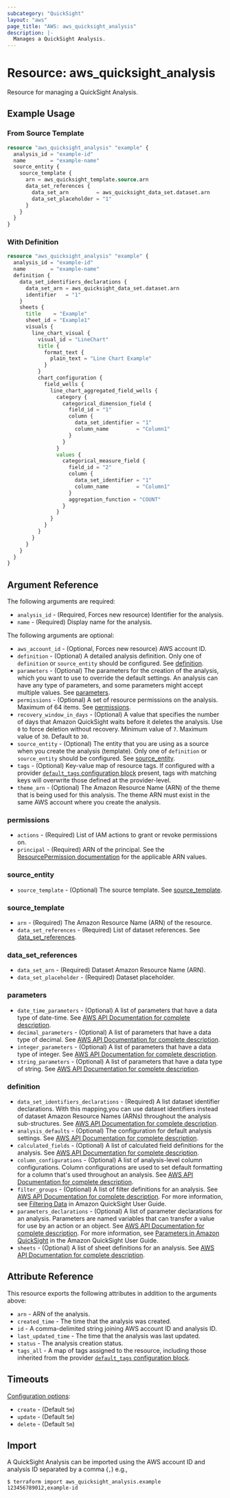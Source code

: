 ```yaml
---
subcategory: "QuickSight"
layout: "aws"
page_title: "AWS: aws_quicksight_analysis"
description: |-
  Manages a QuickSight Analysis.
---
```


# Resource: aws_quicksight_analysis

Resource for managing a QuickSight Analysis.

## Example Usage

### From Source Template

```terraform
resource "aws_quicksight_analysis" "example" {
  analysis_id = "example-id"
  name        = "example-name"
  source_entity {
    source_template {
      arn = aws_quicksight_template.source.arn
      data_set_references {
        data_set_arn         = aws_quicksight_data_set.dataset.arn
        data_set_placeholder = "1"
      }
    }
  }
}
```

### With Definition

```terraform
resource "aws_quicksight_analysis" "example" {
  analysis_id = "example-id"
  name        = "example-name"
  definition {
    data_set_identifiers_declarations {
      data_set_arn = aws_quicksight_data_set.dataset.arn
      identifier   = "1"
    }
    sheets {
      title    = "Example"
      sheet_id = "Example1"
      visuals {
        line_chart_visual {
          visual_id = "LineChart"
          title {
            format_text {
              plain_text = "Line Chart Example"
            }
          }
          chart_configuration {
            field_wells {
              line_chart_aggregated_field_wells {
                category {
                  categorical_dimension_field {
                    field_id = "1"
                    column {
                      data_set_identifier = "1"
                      column_name         = "Column1"
                    }
                  }
                }
                values {
                  categorical_measure_field {
                    field_id = "2"
                    column {
                      data_set_identifier = "1"
                      column_name         = "Column1"
                    }
                    aggregation_function = "COUNT"
                  }
                }
              }
            }
          }
        }
      }
    }
  }
}
```

## Argument Reference

The following arguments are required:

* `analysis_id` - (Required, Forces new resource) Identifier for the analysis.
* `name` - (Required) Display name for the analysis.

The following arguments are optional:

* `aws_account_id` - (Optional, Forces new resource) AWS account ID.
* `definition` - (Optional) A detailed analysis definition. Only one of `definition` or `source_entity` should be configured. See [definition](#definition).
* `parameters` - (Optional) The parameters for the creation of the analysis, which you want to use to override the default settings. An analysis can have any type of parameters, and some parameters might accept multiple values. See [parameters](#parameters).
* `permissions` - (Optional) A set of resource permissions on the analysis. Maximum of 64 items. See [permissions](#permissions).
* `recovery_window_in_days` - (Optional) A value that specifies the number of days that Amazon QuickSight waits before it deletes the analysis. Use `0` to force deletion without recovery. Minimum value of `7`. Maximum value of `30`. Default to `30`.
* `source_entity` - (Optional) The entity that you are using as a source when you create the analysis (template). Only one of `definition` or `source_entity` should be configured. See [source_entity](#source_entity).
* `tags` - (Optional) Key-value map of resource tags. If configured with a provider [`default_tags` configuration block](/docs/providers/aws/index.html#default_tags-configuration-block) present, tags with matching keys will overwrite those defined at the provider-level.
* `theme_arn` - (Optional) The Amazon Resource Name (ARN) of the theme that is being used for this analysis. The theme ARN must exist in the same AWS account where you create the analysis.

### permissions

* `actions` - (Required) List of IAM actions to grant or revoke permissions on.
* `principal` - (Required) ARN of the principal. See the [ResourcePermission documentation](https://docs.aws.amazon.com/quicksight/latest/APIReference/API_ResourcePermission.html) for the applicable ARN values.

### source_entity

* `source_template` - (Optional) The source template. See [source_template](#source_template).

### source_template

* `arn` - (Required) The Amazon Resource Name (ARN) of the resource.
* `data_set_references` - (Required) List of dataset references. See [data_set_references](#data_set_references).

### data_set_references

* `data_set_arn` - (Required) Dataset Amazon Resource Name (ARN).
* `data_set_placeholder` - (Required) Dataset placeholder.

### parameters

* `date_time_parameters` - (Optional) A list of parameters that have a data type of date-time. See [AWS API Documentation for complete description](https://docs.aws.amazon.com/quicksight/latest/APIReference/API_DateTimeParameter.html).
* `decimal_parameters` - (Optional) A list of parameters that have a data type of decimal. See [AWS API Documentation for complete description](https://docs.aws.amazon.com/quicksight/latest/APIReference/API_DecimalParameter.html).
* `integer_parameters` - (Optional) A list of parameters that have a data type of integer. See [AWS API Documentation for complete description](https://docs.aws.amazon.com/quicksight/latest/APIReference/API_IntegerParameter.html).
* `string_parameters` - (Optional) A list of parameters that have a data type of string. See [AWS API Documentation for complete description](https://docs.aws.amazon.com/quicksight/latest/APIReference/API_StringParameter.html).

### definition

* `data_set_identifiers_declarations` - (Required) A list dataset identifier declarations. With this mapping,you can use dataset identifiers instead of dataset Amazon Resource Names (ARNs) throughout the analysis sub-structures. See [AWS API Documentation for complete description](https://docs.aws.amazon.com/quicksight/latest/APIReference/API_DataSetIdentifierDeclaration.html).
* `analysis_defaults` - (Optional) The configuration for default analysis settings. See [AWS API Documentation for complete description](https://docs.aws.amazon.com/quicksight/latest/APIReference/API_AnalysisDefaults.html).
* `calculated_fields` - (Optional) A list of calculated field definitions for the analysis. See [AWS API Documentation for complete description](https://docs.aws.amazon.com/quicksight/latest/APIReference/API_CalculatedField.html).
* `column_configurations` - (Optional) A list of analysis-level column configurations. Column configurations are used to set default formatting for a column that's used throughout an analysis. See [AWS API Documentation for complete description](ttps://docs.aws.amazon.com/quicksight/latest/APIReference/API_ColumnConfiguration.html).
* `filter_groups` - (Optional) A list of filter definitions for an analysis. See [AWS API Documentation for complete description](https://docs.aws.amazon.com/quicksight/latest/APIReference/API_FilterGroup.html). For more information, see [Filtering Data](https://docs.aws.amazon.com/quicksight/latest/user/filtering-visual-data.html) in Amazon QuickSight User Guide.
* `parameters_declarations` - (Optional) A list of parameter declarations for an analysis. Parameters are named variables that can transfer a value for use by an action or an object. See [AWS API Documentation for complete description](https://docs.aws.amazon.com/quicksight/latest/APIReference/API_ParameterDeclaration.html). For more information, see [Parameters in Amazon QuickSight](https://docs.aws.amazon.com/quicksight/latest/user/parameters-in-quicksight.html) in the Amazon QuickSight User Guide.
* `sheets` - (Optional) A list of sheet definitions for an analysis. See [AWS API Documentation for complete description](https://docs.aws.amazon.com/quicksight/latest/APIReference/API_SheetDefinition.html).

## Attribute Reference

This resource exports the following attributes in addition to the arguments above:

* `arn` - ARN of the analysis.
* `created_time` - The time that the analysis was created.
* `id` - A comma-delimited string joining AWS account ID and analysis ID.
* `last_updated_time` - The time that the analysis was last updated.
* `status` - The analysis creation status.
* `tags_all` - A map of tags assigned to the resource, including those inherited from the provider [`default_tags` configuration block](/docs/providers/aws/index.html#default_tags-configuration-block).

## Timeouts

[Configuration options](https://developer.hashicorp.com/terraform/language/resources/syntax#operation-timeouts):

* `create` - (Default `5m`)
* `update` - (Default `5m`)
* `delete` - (Default `5m`)

## Import

A QuickSight Analysis can be imported using the AWS account ID and analysis ID separated by a comma (`,`) e.g.,

```
$ terraform import aws_quicksight_analysis.example 123456789012,example-id
```
